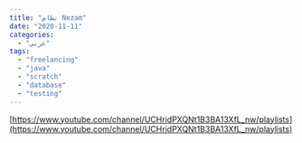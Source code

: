 ```yaml
---
title: "نظام Nezam"
date: "2020-11-11"
categories:
  - "عربي"
tags:
  - "freelancing"
  - "java"
  - "scratch"
  - "database"
  - "testing"
---
```


[https://www.youtube.com/channel/UCHrjdPXQNt1B3BA13XfL_nw/playlists](https://www.youtube.com/channel/UCHrjdPXQNt1B3BA13XfL_nw/playlists)
